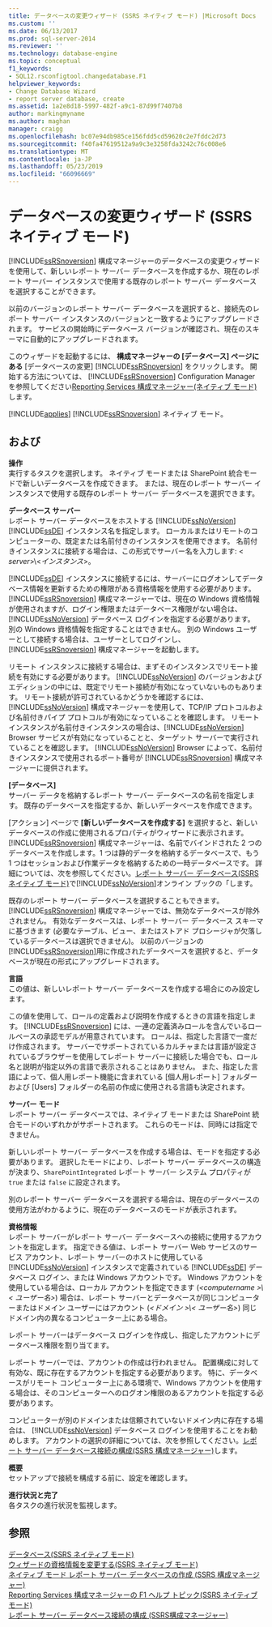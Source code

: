 ```yaml
---
title: データベースの変更ウィザード (SSRS ネイティブ モード) |Microsoft Docs
ms.custom: ''
ms.date: 06/13/2017
ms.prod: sql-server-2014
ms.reviewer: ''
ms.technology: database-engine
ms.topic: conceptual
f1_keywords:
- SQL12.rsconfigtool.changedatabase.F1
helpviewer_keywords:
- Change Database Wizard
- report server database, create
ms.assetid: 1a2e8d18-5997-482f-a9c1-87d99f7407b8
author: markingmyname
ms.author: maghan
manager: craigg
ms.openlocfilehash: bc07e94db985ce156fdd5cd59620c2e7fddc2d73
ms.sourcegitcommit: f40fa47619512a9a9c3e3258fda3242c76c008e6
ms.translationtype: MT
ms.contentlocale: ja-JP
ms.lasthandoff: 05/23/2019
ms.locfileid: "66096669"
---
```

# <a name="change-database-wizard-ssrs-native-mode"></a>データベースの変更ウィザード (SSRS ネイティブ モード)
  [!INCLUDE[ssRSnoversion](../../includes/ssrsnoversion-md.md)] 構成マネージャーのデータベースの変更ウィザードを使用して、新しいレポート サーバー データベースを作成するか、現在のレポート サーバー インスタンスで使用する既存のレポート サーバー データベースを選択することができます。  
  
 以前のバージョンのレポート サーバー データベースを選択すると、接続先のレポート サーバー インスタンスのバージョンと一致するようにアップグレードされます。 サービスの開始時にデータベース バージョンが確認され、現在のスキーマに自動的にアップグレードされます。  
  
 このウィザードを起動するには、 **構成マネージャーの [データベース] ページにある** [データベースの変更] [!INCLUDE[ssRSnoversion](../../includes/ssrsnoversion-md.md)] をクリックします。 開始する方法については、 [!INCLUDE[ssRSnoversion](../../includes/ssrsnoversion-md.md)] Configuration Manager を参照してください[Reporting Services 構成マネージャー&#40;ネイティブ モード&#41;](../../../2014/sql-server/install/reporting-services-configuration-manager-native-mode.md)します。  
  
 [!INCLUDE[applies](../../includes/applies-md.md)] [!INCLUDE[ssRSnoversion](../../includes/ssrsnoversion-md.md)] ネイティブ モード。  
  
## <a name="options"></a>および  
 **操作**  
 実行するタスクを選択します。 ネイティブ モードまたは SharePoint 統合モードで新しいデータベースを作成できます。 または、現在のレポート サーバー インスタンスで使用する既存のレポート サーバー データベースを選択できます。  
  
 **データベース サーバー**  
 レポート サーバー データベースをホストする [!INCLUDE[ssNoVersion](../../includes/ssnoversion-md.md)] [!INCLUDE[ssDE](../../includes/ssde-md.md)] インスタンス名を指定します。 ローカルまたはリモートのコンピューターの、既定または名前付きのインスタンスを使用できます。 名前付きインスタンスに接続する場合は、この形式でサーバー名を入力します: \< *server*>\\<*インスタンス*>。  
  
 [!INCLUDE[ssDE](../../includes/ssde-md.md)] インスタンスに接続するには、サーバーにログオンしてデータベース情報を更新するための権限がある資格情報を使用する必要があります。 [!INCLUDE[ssRSnoversion](../../includes/ssrsnoversion-md.md)] 構成マネージャーでは、現在の Windows 資格情報が使用されますが、ログイン権限またはデータベース権限がない場合は、 [!INCLUDE[ssNoVersion](../../includes/ssnoversion-md.md)] データベース ログインを指定する必要があります。 別の Windows 資格情報を指定することはできません。 別の Windows ユーザーとして接続する場合は、ユーザーとしてログインし、 [!INCLUDE[ssRSnoversion](../../includes/ssrsnoversion-md.md)] 構成マネージャーを起動します。  
  
 リモート インスタンスに接続する場合は、まずそのインスタンスでリモート接続を有効にする必要があります。 [!INCLUDE[ssNoVersion](../../includes/ssnoversion-md.md)] のバージョンおよびエディションの中には、既定でリモート接続が有効になっていないものもあります。 リモート接続が許可されているかどうかを確認するには、 [!INCLUDE[ssNoVersion](../../includes/ssnoversion-md.md)] 構成マネージャーを使用して、TCP/IP プロトコルおよび名前付きパイプ プロトコルが有効になっていることを確認します。 リモート インスタンスが名前付きインスタンスの場合は、[!INCLUDE[ssNoVersion](../../includes/ssnoversion-md.md)] Browser サービスが有効になっていることと、ターゲット サーバーで実行されていることを確認します。 [!INCLUDE[ssNoVersion](../../includes/ssnoversion-md.md)] Browser によって、名前付きインスタンスで使用されるポート番号が [!INCLUDE[ssRSnoversion](../../includes/ssrsnoversion-md.md)] 構成マネージャーに提供されます。  
  
 **[データベース]**  
 サーバー データを格納するレポート サーバー データベースの名前を指定します。 既存のデータベースを指定するか、新しいデータベースを作成できます。  
  
 [アクション] ページで **[新しいデータベースを作成する]** を選択すると、新しいデータベースの作成に使用されるプロパティがウィザードに表示されます。 [!INCLUDE[ssRSnoversion](../../includes/ssrsnoversion-md.md)] 構成マネージャーは、名前でバインドされた 2 つのデータベースを作成します。1 つは静的データを格納するデータベースで、もう 1 つはセッションおよび作業データを格納するための一時データベースです。 詳細については、次を参照してください。[レポート サーバー データベース&#40;SSRS ネイティブ モード&#41;](../../reporting-services/report-server/report-server-database-ssrs-native-mode.md)で[!INCLUDE[ssNoVersion](../../includes/ssnoversion-md.md)]オンライン ブックの「します。  
  
 既存のレポート サーバー データベースを選択することもできます。 [!INCLUDE[ssRSnoversion](../../includes/ssrsnoversion-md.md)] 構成マネージャーでは、無効なデータベースが除外されません。 有効なデータベースは、レポート サーバー データベース スキーマに基づきます (必要なテーブル、ビュー、またはストアド プロシージャが欠落しているデータベースは選択できません)。 以前のバージョンの [!INCLUDE[ssRSnoversion](../../includes/ssrsnoversion-md.md)]用に作成されたデータベースを選択すると、データベースが現在の形式にアップグレードされます。  
  
 **言語**  
 この値は、新しいレポート サーバー データベースを作成する場合にのみ設定します。  
  
 この値を使用して、ロールの定義および説明を作成するときの言語を指定します。 [!INCLUDE[ssRSnoversion](../../includes/ssrsnoversion-md.md)] には、一連の定義済みロールを含んでいるロールベースの承認モデルが用意されています。 ロールは、指定した言語で一度だけ作成されます。 サーバーでサポートされているカルチャまたは言語が設定されているブラウザーを使用してレポート サーバーに接続した場合でも、ロール名と説明が指定以外の言語で表示されることはありません。 また、指定した言語によって、個人用レポート機能に含まれている [個人用レポート] フォルダーおよび [Users] フォルダーの名前の作成に使用される言語も決定されます。  
  
 **サーバー モード**  
 レポート サーバー データベースでは、ネイティブ モードまたは SharePoint 統合モードのいずれかがサポートされます。 これらのモードは、同時には指定できません。  
  
 新しいレポート サーバー データベースを作成する場合は、モードを指定する必要があります。 選択したモードにより、レポート サーバー データベースの構造が決まり、`SharePointIntegrated` レポート サーバー システム プロパティが `true` または `false` に設定されます。  
  
 別のレポート サーバー データベースを選択する場合は、現在のデータベースの使用方法がわかるように、現在のデータベースのモードが表示されます。  
  
 **資格情報**  
 レポート サーバーがレポート サーバー データベースへの接続に使用するアカウントを指定します。 指定できる値は、レポート サーバー Web サービスのサービス アカウント、レポート サーバーのホストに使用している [!INCLUDE[ssNoVersion](../../includes/ssnoversion-md.md)] インスタンスで定義されている [!INCLUDE[ssDE](../../includes/ssde-md.md)] データベース ログイン、または Windows アカウントです。 Windows アカウントを使用している場合は、ローカル アカウントを指定できます (*\<computername >\\< ユーザー名\>*) 場合は、レポート サーバーとデータベースが同じコンピューターまたはドメイン ユーザーにはアカウント (*\<ドメイン >\\< ユーザー名\>*) 同じドメイン内の異なるコンピューター上にある場合。  
  
 レポート サーバーはデータベース ログインを作成し、指定したアカウントにデータベース権限を割り当てます。  
  
 レポート サーバーでは、アカウントの作成は行われません。 配置構成に対して有効な、既に存在するアカウントを指定する必要があります。 特に、データベースがリモート コンピューター上にある環境で、Windows アカウントを使用する場合は、そのコンピューターへのログオン権限のあるアカウントを指定する必要があります。  
  
 コンピューターが別のドメインまたは信頼されていないドメイン内に存在する場合は、 [!INCLUDE[ssNoVersion](../../includes/ssnoversion-md.md)] データベース ログインを使用することをお勧めします。 アカウントの選択の詳細については、次を参照してください。[レポート サーバー データベース接続の構成&#40;SSRS 構成マネージャー&#41;](../../../2014/sql-server/install/configure-a-report-server-database-connection-ssrs-configuration-manager.md)します。  
  
 **概要**  
 セットアップで接続を構成する前に、設定を確認します。  
  
 **進行状況と完了**  
 各タスクの進行状況を監視します。  
  
## <a name="see-also"></a>参照  
 [データベース&#40;SSRS ネイティブ モード&#41;](../../../2014/sql-server/install/database-ssrs-native-mode.md)   
 [ウィザードの資格情報を変更する&#40;SSRS ネイティブ モード&#41;](../../../2014/sql-server/install/change-credentials-wizard-ssrs-native-mode.md)   
 [ネイティブ モード レポート サーバー データベースの作成 &#40;SSRS 構成マネージャー&#41;](../../reporting-services/install-windows/ssrs-report-server-create-a-native-mode-report-server-database.md)   
 [Reporting Services 構成マネージャーの F1 ヘルプ トピック&#40;SSRS ネイティブ モード&#41;](../../../2014/sql-server/install/reporting-services-configuration-manager-f1-help-topics-ssrs-native-mode.md)   
 [レポート サーバー データベース接続の構成 &#40;SSRS構成マネージャー&#41;](../../../2014/sql-server/install/configure-a-report-server-database-connection-ssrs-configuration-manager.md)  
  
  
